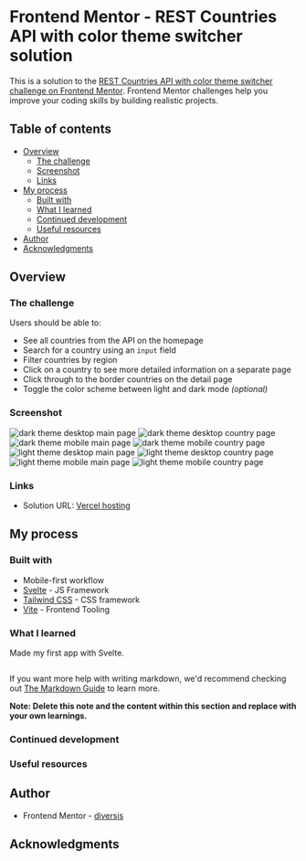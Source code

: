 # Frontend Mentor - REST Countries API with color theme switcher solution

This is a solution to the [REST Countries API with color theme switcher challenge on Frontend Mentor](https://www.frontendmentor.io/challenges/rest-countries-api-with-color-theme-switcher-5cacc469fec04111f7b848ca). Frontend Mentor challenges help you improve your coding skills by building realistic projects.

## Table of contents

- [Overview](#overview)
  - [The challenge](#the-challenge)
  - [Screenshot](#screenshot)
  - [Links](#links)
- [My process](#my-process)
  - [Built with](#built-with)
  - [What I learned](#what-i-learned)
  - [Continued development](#continued-development)
  - [Useful resources](#useful-resources)
- [Author](#author)
- [Acknowledgments](#acknowledgments)

## Overview

### The challenge

Users should be able to:

- See all countries from the API on the homepage
- Search for a country using an `input` field
- Filter countries by region
- Click on a country to see more detailed information on a separate page
- Click through to the border countries on the detail page
- Toggle the color scheme between light and dark mode _(optional)_

### Screenshot

![dark theme desktop main page](./static/screenshots/1.png)
![dark theme desktop country page](./static/screenshots/2.png)
![dark theme mobile main page](./static/screenshots/3.png)
![dark theme mobile country page](./static/screenshots/4.png)
![light theme desktop main page](./static/screenshots/5.png)
![light theme desktop country page](./static/screenshots/6.png)
![light theme mobile main page](./static/screenshots/7.png)
![light theme mobile country page](./static/screenshots/8.png)

### Links

- Solution URL: [Vercel hosting](http://rest-countries-frontend-diversis.vercel.app/)

## My process

### Built with

- Mobile-first workflow
- [Svelte](https://svelte.dev/) - JS Framework
- [Tailwind CSS](https://tailwindcss.com/) - CSS framework
- [Vite](https://vitejs.dev/) - Frontend Tooling

### What I learned

Made my first app with Svelte.

```js

```

If you want more help with writing markdown, we'd recommend checking out [The Markdown Guide](https://www.markdownguide.org/) to learn more.

**Note: Delete this note and the content within this section and replace with your own learnings.**

### Continued development

### Useful resources

## Author

- Frontend Mentor - [diversis](https://www.frontendmentor.io/profile/diversis)

## Acknowledgments
